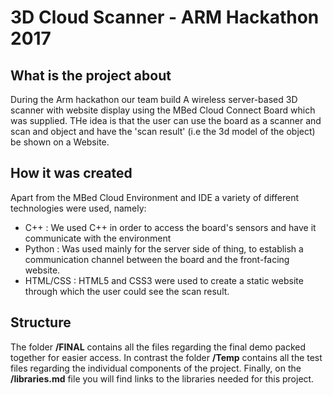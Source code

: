 # 3D Cloud Scanner - ARM Hackathon 2017

## What is the project about
During the Arm hackathon our team build A wireless server-based 3D scanner with website display using the MBed Cloud Connect Board which was supplied. THe idea is that the user can use the board as a scanner and scan and object and have the 'scan result' (i.e the 3d model of the object) be shown on a Website. 

## How it was created
Apart from the MBed Cloud Environment and IDE a variety of different technologies were used, namely:
* C++ : We used C++ in order to access the board's sensors and have it communicate with the environment
* Python : Was used mainly for the server side of thing, to establish a communication channel between the board and the front-facing website.
* HTML/CSS : HTML5 and CSS3 were used to create a static website through which the user could see the scan result.

## Structure
The folder **/FINAL** contains all the files regarding the final demo packed together for easier access. In contrast the folder **/Temp** contains all the test files regarding the individual components of the project. Finally, on the **/libraries.md** file you will find links to the libraries needed for this project.

